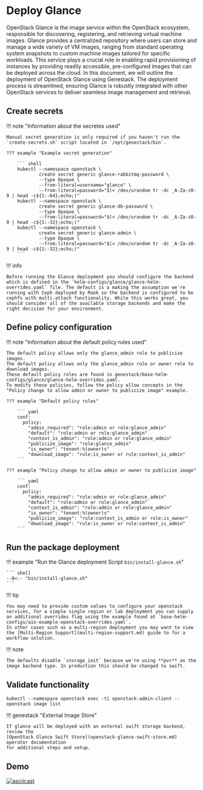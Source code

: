 # Deploy Glance

OpenStack Glance is the image service within the OpenStack ecosystem, responsible for discovering, registering, and retrieving virtual machine images. Glance provides a centralized repository where users can store and manage a wide variety of VM images, ranging from standard operating system snapshots to custom machine images tailored for specific workloads. This service plays a crucial role in enabling rapid provisioning of instances by providing readily accessible, pre-configured images that can be deployed across the cloud. In this document, we will outline the deployment of OpenStack Glance using Genestack. The deployment process is streamlined, ensuring Glance is robustly integrated with other OpenStack services to deliver seamless image management and retrieval.

## Create secrets

!!! note "Information about the secretes used"

    Manual secret generation is only required if you haven't run the `create-secrets.sh` script located in `/opt/genestack/bin`.

    ??? example "Example secret generation"

        ``` shell
        kubectl --namespace openstack \
                create secret generic glance-rabbitmq-password \
                --type Opaque \
                --from-literal=username="glance" \
                --from-literal=password="$(< /dev/urandom tr -dc _A-Za-z0-9 | head -c${1:-64};echo;)"
        kubectl --namespace openstack \
                create secret generic glance-db-password \
                --type Opaque \
                --from-literal=password="$(< /dev/urandom tr -dc _A-Za-z0-9 | head -c${1:-32};echo;)"
        kubectl --namespace openstack \
                create secret generic glance-admin \
                --type Opaque \
                --from-literal=password="$(< /dev/urandom tr -dc _A-Za-z0-9 | head -c${1:-32};echo;)"
        ```

!!! info

    Before running the Glance deployment you should configure the backend which is defined in the `helm-configs/glance/glance-helm-overrides.yaml` file. The default is a making the assumption we're running with Ceph deployed by Rook so the backend is configured to be cephfs with multi-attach functionality. While this works great, you should consider all of the available storage backends and make the right decision for your environment.

## Define policy configuration

!!! note "Information about the default policy rules used"

    The default policy allows only the glance_admin role to publicize images.
    The default policy allows only the glance_admin role or owner role to download images.
    These default policy roles are found in genestack/base-helm-configs/glance/glance-helm-overrides.yaml.
    To modify these policies, follow the policy allow concepts in the 
    "Policy change to allow admin or owner to publicize image" example.

    ??? example "Default policy rules"

        ``` yaml
        conf:
          policy:
            "admin_required": "role:admin or role:glance_admin"
            "default": "role:admin or role:glance_admin"
            "context_is_admin": "role:admin or role:glance_admin"
            "publicize_image": "role:glance_admin"
            "is_owner": "tenant:%(owner)s"
            "download_image": "rule:is_owner or rule:context_is_admin"
        ```

    ??? example "Policy change to allow admin or owner to publicize image"

        ``` yaml
        conf:
          policy:
            "admin_required": "role:admin or role:glance_admin"
            "default": "role:admin or role:glance_admin"
            "context_is_admin": "role:admin or role:glance_admin"
            "is_owner": "tenant:%(owner)s"
            "publicize_image": "rule:context_is_admin or role:is_owner"
            "download_image": "rule:is_owner or rule:context_is_admin"
        ```


## Run the package deployment

!!! example "Run the Glance deployment Script `bin/install-glance.sh`"

    ``` shell
    --8<-- "bin/install-glance.sh"
    ```

!!! tip

    You may need to provide custom values to configure your openstack services, for a simple single region or lab deployment you can supply an additional overrides flag using the example found at `base-helm-configs/aio-example-openstack-overrides.yaml`.
    In other cases such as a multi-region deployment you may want to view the [Multi-Region Support](multi-region-support.md) guide to for a workflow solution.

!!! note

    The defaults disable `storage_init` because we're using **pvc** as the image backend type. In production this should be changed to swift.

## Validate functionality

``` shell
kubectl --namespace openstack exec -ti openstack-admin-client -- openstack image list
```

!!! genestack "External Image Store"

    If glance will be deployed with an external swift storage backend, review the
    [OpenStack Glance Swift Store](openstack-glance-swift-store.md) operator documentation
    for additional steps and setup.

## Demo

[![asciicast](https://asciinema.org/a/629806.svg)](https://asciinema.org/a/629806)
